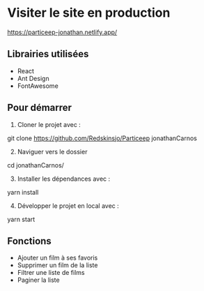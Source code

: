 # Visiter le site en production

https://particeep-jonathan.netlify.app/

## Librairies utilisées

- React
- Ant Design
- FontAwesome

## Pour démarrer

1. Cloner le projet avec :

git clone https://github.com/Redskinsjo/Particeep jonathanCarnos

2. Naviguer vers le dossier

cd jonathanCarnos/

3. Installer les dépendances avec :

yarn install

4. Développer le projet en local avec :

yarn start

## Fonctions

- Ajouter un film à ses favoris
- Supprimer un film de la liste
- Filtrer une liste de films
- Paginer la liste

